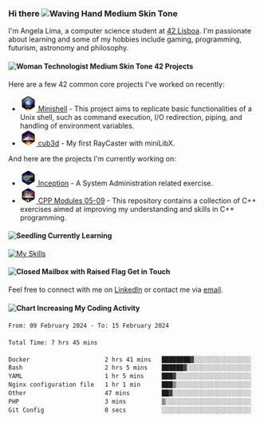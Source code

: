 ### Hi there <img src="https://raw.githubusercontent.com/Tarikul-Islam-Anik/Animated-Fluent-Emojis/master/Emojis/Hand%20gestures/Waving%20Hand%20Medium%20Skin%20Tone.png" alt="Waving Hand Medium Skin Tone" width="35" height="35" />

I'm Angela Lima, a computer science student at [42 Lisboa](https://www.42lisboa.com/). I'm passionate about learning and some of my hobbies include gaming, programming, futurism, astronomy and philosophy.

#### <img src="https://raw.githubusercontent.com/Tarikul-Islam-Anik/Animated-Fluent-Emojis/master/Emojis/People%20with%20professions/Woman%20Technologist%20Medium%20Skin%20Tone.png" alt="Woman Technologist Medium Skin Tone" width="25" height="25" /> 42 Projects

Here are a few 42 common core projects I've worked on recently: 
- <a href="https://github.com/angelamcosta/minishell" target="_blank"><img width=32 src="https://raw.githubusercontent.com/angelamcosta/angelamcosta/main/42_badges/minishellm.png"> Minishell</a> - This project aims to replicate basic functionalities of a Unix shell, such as command execution, I/O redirection, piping, and handling of environment variables.
- <a href="https://github.com/angelamcosta/cub3d" target="_blank"><img width=32 src="https://raw.githubusercontent.com/angelamcosta/angelamcosta/main/42_badges/cub3dm.png"> cub3d</a> - My first RayCaster with miniLibX.

And here are the projects I'm currently working on:

- <a href="https://github.com/angelamcosta/inception" target="_blank"><img width=32 src="https://raw.githubusercontent.com/angelamcosta/angelamcosta/main/42_badges/inceptionn.png"> Inception</a> - A System Administration related exercise.
- <a href="https://github.com/angelamcosta/cpp" target="_blank"><img width=32 src="https://raw.githubusercontent.com/angelamcosta/angelamcosta/main/42_badges/cppn.png"> CPP Modules 05-09</a> - This repository contains a collection of C++ exercises aimed at improving my understanding and skills in C++ programming.

#### <img src="https://raw.githubusercontent.com/Tarikul-Islam-Anik/Animated-Fluent-Emojis/master/Emojis/Animals/Seedling.png" alt="Seedling" width="25" height="25" /> Currently Learning

[![My Skills](https://skillicons.dev/icons?i=c,golang,docker,cpp,nodejs,bash&theme=dark)](https://skillicons.dev)

#### <img src="https://raw.githubusercontent.com/Tarikul-Islam-Anik/Animated-Fluent-Emojis/master/Emojis/Objects/Closed%20Mailbox%20with%20Raised%20Flag.png" alt="Closed Mailbox with Raised Flag" width="25" height="25" /> Get in Touch

Feel free to connect with me on [LinkedIn](https://www.linkedin.com/in/angelamcostalima/) or contact me via [email](mailto:angelamcostalima@icloud.com).

#### <img src="https://raw.githubusercontent.com/Tarikul-Islam-Anik/Animated-Fluent-Emojis/master/Emojis/Objects/Chart%20Increasing.png" alt="Chart Increasing" width="25" height="25" /> My Coding Activity

<!--START_SECTION:waka-->

```txt
From: 09 February 2024 - To: 15 February 2024

Total Time: 7 hrs 45 mins

Docker                     2 hrs 41 mins   ████████▓░░░░░░░░░░░░░░░░   34.75 %
Bash                       2 hrs 5 mins    ██████▓░░░░░░░░░░░░░░░░░░   26.88 %
YAML                       1 hr 5 mins     ███▓░░░░░░░░░░░░░░░░░░░░░   14.11 %
Nginx configuration file   1 hr 1 min      ███▒░░░░░░░░░░░░░░░░░░░░░   13.31 %
Other                      47 mins         ██▓░░░░░░░░░░░░░░░░░░░░░░   10.25 %
PHP                        3 mins          ▒░░░░░░░░░░░░░░░░░░░░░░░░   00.70 %
Git Config                 0 secs          ░░░░░░░░░░░░░░░░░░░░░░░░░   00.00 %
```

<!--END_SECTION:waka-->
